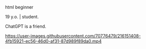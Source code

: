 html beginner

19 y.o. | student.

ChatGPT is a friend.


https://user-images.githubusercontent.com/70776479/216151408-4fb15921-ec56-46d0-af31-87d989f89da0.mp4
